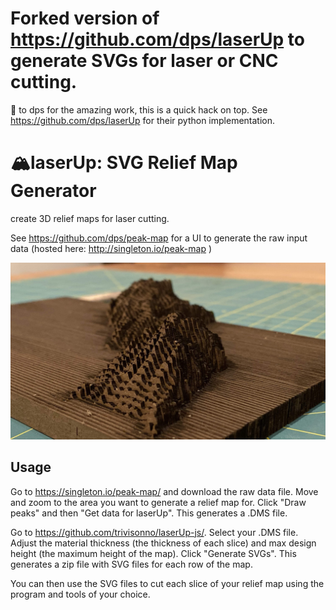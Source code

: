 # Forked version of https://github.com/dps/laserUp to generate SVGs for laser or CNC cutting.

🙏 to dps for the amazing work, this is a quick hack on top. See https://github.com/dps/laserUp for their python implementation. 

# 🏔laserUp: SVG Relief Map Generator
create 3D relief maps for laser cutting.

See https://github.com/dps/peak-map for a UI to generate the raw input data (hosted here: http://singleton.io/peak-map )

![Example](imgs/example.jpg)

## Usage
Go to https://singleton.io/peak-map/ and download the raw data file. Move and zoom to the area you want to generate a relief map for. Click "Draw peaks" and then "Get data for laserUp". This generates a .DMS file.

Go to https://github.com/trivisonno/laserUp-js/. Select your .DMS file. Adjust the material thickness (the thickness of each slice) and max design height (the maximum height of the map). Click "Generate SVGs". This generates a zip file with SVG files for each row of the map.

You can then use the SVG files to cut each slice of your relief map using the program and tools of your choice.

